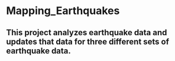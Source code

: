 # Mapping_Earthquakes
## This project analyzes earthquake data and updates that data for three different sets of earthquake data.
